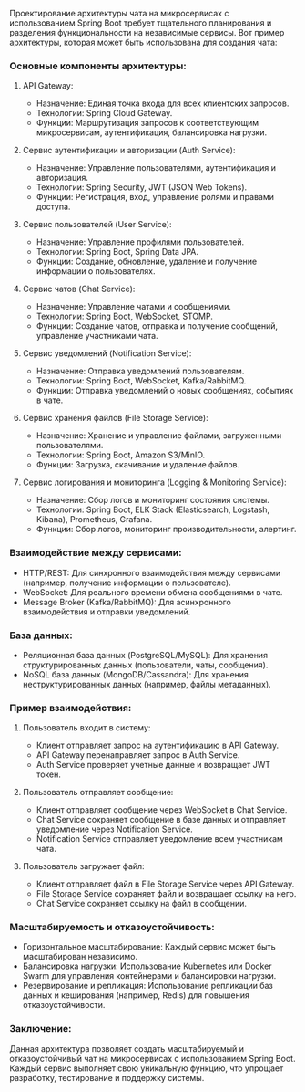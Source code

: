 Проектирование архитектуры чата на микросервисах с использованием Spring Boot требует тщательного планирования и разделения функциональности на независимые сервисы. Вот пример архитектуры, которая может быть использована для создания чата:

### Основные компоненты архитектуры:

1. API Gateway:
    - Назначение: Единая точка входа для всех клиентских запросов.
    - Технологии: Spring Cloud Gateway.
    - Функции: Маршрутизация запросов к соответствующим микросервисам, аутентификация, балансировка нагрузки.

2. Сервис аутентификации и авторизации (Auth Service):
    - Назначение: Управление пользователями, аутентификация и авторизация.
    - Технологии: Spring Security, JWT (JSON Web Tokens).
    - Функции: Регистрация, вход, управление ролями и правами доступа.

3. Сервис пользователей (User Service):
    - Назначение: Управление профилями пользователей.
    - Технологии: Spring Boot, Spring Data JPA.
    - Функции: Создание, обновление, удаление и получение информации о пользователях.

4. Сервис чатов (Chat Service):
    - Назначение: Управление чатами и сообщениями.
    - Технологии: Spring Boot, WebSocket, STOMP.
    - Функции: Создание чатов, отправка и получение сообщений, управление участниками чата.

5. Сервис уведомлений (Notification Service):
    - Назначение: Отправка уведомлений пользователям.
    - Технологии: Spring Boot, WebSocket, Kafka/RabbitMQ.
    - Функции: Отправка уведомлений о новых сообщениях, событиях в чате.

6. Сервис хранения файлов (File Storage Service):
    - Назначение: Хранение и управление файлами, загруженными пользователями.
    - Технологии: Spring Boot, Amazon S3/MinIO.
    - Функции: Загрузка, скачивание и удаление файлов.

7. Сервис логирования и мониторинга (Logging & Monitoring Service):
    - Назначение: Сбор логов и мониторинг состояния системы.
    - Технологии: Spring Boot, ELK Stack (Elasticsearch, Logstash, Kibana), Prometheus, Grafana.
    - Функции: Сбор логов, мониторинг производительности, алертинг.

### Взаимодействие между сервисами:

- HTTP/REST: Для синхронного взаимодействия между сервисами (например, получение информации о пользователе).
- WebSocket: Для реального времени обмена сообщениями в чате.
- Message Broker (Kafka/RabbitMQ): Для асинхронного взаимодействия и отправки уведомлений.

### База данных:

- Реляционная база данных (PostgreSQL/MySQL): Для хранения структурированных данных (пользователи, чаты, сообщения).
- NoSQL база данных (MongoDB/Cassandra): Для хранения неструктурированных данных (например, файлы метаданных).

### Пример взаимодействия:

1. Пользователь входит в систему:
    - Клиент отправляет запрос на аутентификацию в API Gateway.
    - API Gateway перенаправляет запрос в Auth Service.
    - Auth Service проверяет учетные данные и возвращает JWT токен.

2. Пользователь отправляет сообщение:
    - Клиент отправляет сообщение через WebSocket в Chat Service.
    - Chat Service сохраняет сообщение в базе данных и отправляет уведомление через Notification Service.
    - Notification Service отправляет уведомление всем участникам чата.

3. Пользователь загружает файл:
    - Клиент отправляет файл в File Storage Service через API Gateway.
    - File Storage Service сохраняет файл и возвращает ссылку на него.
    - Chat Service сохраняет ссылку на файл в сообщении.

### Масштабируемость и отказоустойчивость:

- Горизонтальное масштабирование: Каждый сервис может быть масштабирован независимо.
- Балансировка нагрузки: Использование Kubernetes или Docker Swarm для управления контейнерами и балансировки нагрузки.
- Резервирование и репликация: Использование репликации баз данных и кеширования (например, Redis) для повышения отказоустойчивости.

### Заключение:

Данная архитектура позволяет создать масштабируемый и отказоустойчивый чат на микросервисах с использованием Spring Boot. Каждый сервис выполняет свою уникальную функцию, что упрощает разработку, тестирование и поддержку системы.